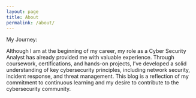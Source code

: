 ```yaml
---
layout: page
title: About
permalink: /about/
---
```


My Journey: 

Although I am at the beginning of my career, my role as a Cyber Security Analyst has already provided me with valuable experience. Through coursework, certifications, and hands-on projects, I’ve developed a solid understanding of key cybersecurity principles, including network security, incident response, and threat management. This blog is a reflection of my commitment to continuous learning and my desire to contribute to the cybersecurity community.


